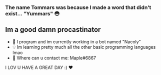### The name Tommars was because I made a word that didn't exist... "Yummars" 😳


## Im a good damn procastinator

- 🐍 I program and im currently working in a bot named "Nacoly"
- 💡 Im learning pretty much all the other basic programming languages lmao
- 🥓 Where can u contact me: Maple#6867



I LOV U HAVE A GREAT DAY :) ♥
